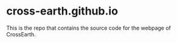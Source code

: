 # cross-earth.github.io

This is the repo that contains the source code for the webpage of CrossEarth. 